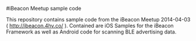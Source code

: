 #iBeacon Meetup sample code

This repository contains sample code from the iBeacon Meetup 2014-04-03
( http://ibeacon.4hv.co/ ). Contained are iOS Samples for the iBeacon
Framework as well as Android code for scanning BLE advertising data.

